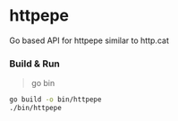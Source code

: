 # httpepe

Go based API for httpepe similar to http.cat

### Build & Run

> go bin

```sh
go build -o bin/httpepe
./bin/httpepe
```
